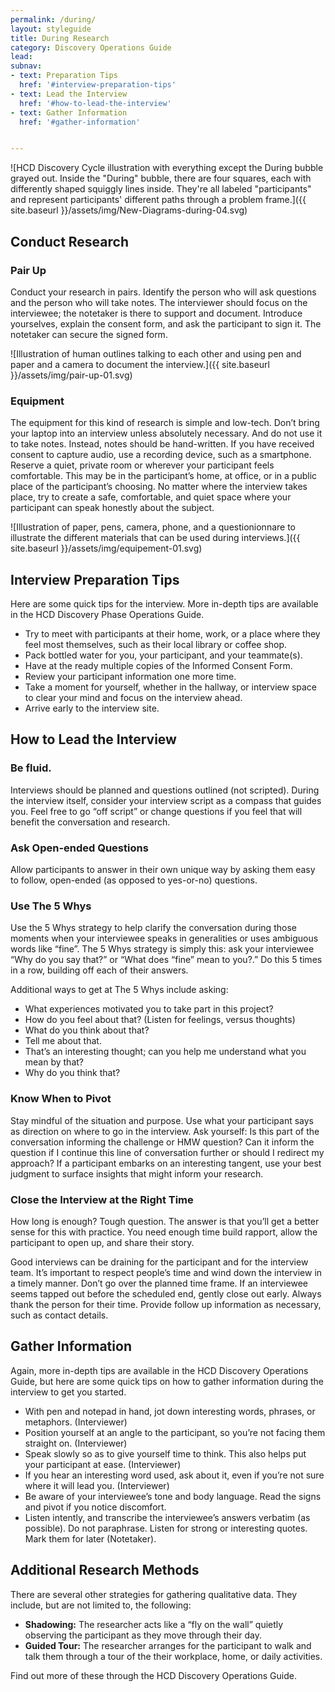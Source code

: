 ```yaml
---
permalink: /during/
layout: styleguide
title: During Research
category: Discovery Operations Guide
lead:
subnav:
- text: Preparation Tips
  href: '#interview-preparation-tips'
- text: Lead the Interview
  href: '#how-to-lead-the-interview'
- text: Gather Information
  href: '#gather-information'


---
```


![HCD Discovery Cycle illustration with everything except the During bubble grayed out. Inside the "During" bubble, there are four squares, each with differently shaped squiggly lines inside. They're all labeled "participants" and represent participants' different paths through a problem frame.]({{ site.baseurl }}/assets/img/New-Diagrams-during-04.svg)

## Conduct Research

### Pair Up

Conduct your research in pairs. Identify the person who will ask questions and the person who will take notes. The interviewer should focus on the interviewee; the notetaker is there to support and document. Introduce yourselves, explain the consent form, and ask the participant to sign it. The notetaker can secure the signed form.

![Illustration of human outlines talking to each other and using pen and paper and a camera to document the interview.]({{ site.baseurl }}/assets/img/pair-up-01.svg)


### Equipment

The equipment for this kind of research is simple and low-tech. Don’t bring your laptop into an interview unless absolutely necessary. And do not use it to take notes. Instead, notes should be hand-written. If you have received consent to capture audio, use a recording device, such as a smartphone. Reserve a quiet, private room or wherever your participant feels comfortable. This may be in the participant’s home, at office, or in a public place of the participant’s choosing. No matter where the interview takes place, try to create a safe, comfortable, and quiet space where your participant can speak honestly about the subject.

![Illustration of paper, pens, camera, phone, and a questionionnare to illustrate the different materials that can be used during interviews.]({{ site.baseurl }}/assets/img/equipement-01.svg)

## Interview Preparation Tips

Here are some quick tips for the interview. More in-depth tips are available in the HCD Discovery Phase Operations Guide.

* Try to meet with participants at their home, work, or a place where they feel most themselves, such as their local library or coffee shop.
* Pack bottled water for you, your participant, and your teammate(s).
* Have at the ready multiple copies of the Informed Consent Form.
* Review your participant information one more time.
* Take a moment for yourself, whether in the hallway, or interview space to clear your mind and focus on the interview ahead.
* Arrive early to the interview site.


## How to Lead the Interview

### Be fluid.

Interviews should be planned and questions outlined (not scripted). During the interview itself, consider your interview script as a compass that guides you. Feel free to go “off script” or change questions if you feel that will benefit the conversation and research.

### Ask Open-ended Questions

Allow participants to answer in their own unique way by asking them easy to follow, open-ended (as opposed to yes-or-no) questions.

### Use The 5 Whys

Use the 5 Whys strategy to help clarify the conversation during those moments when your interviewee speaks in generalities or uses ambiguous words like “fine”. The 5 Whys strategy is simply this: ask your interviewee “Why do you say that?” or “What does “fine” mean to you?.” Do this 5 times in a row, building off each of their answers.

Additional ways to get at The 5 Whys include asking:
* What experiences motivated you to take part in this project?
* How do you feel about that? (Listen for feelings, versus thoughts)
* What do you think about that?
* Tell me about that.
* That’s an interesting thought; can you help me understand what you mean by that?
* Why do you think that?


### Know When to Pivot

Stay mindful of the situation and purpose. Use what your participant says as direction on where to go in the interview. Ask yourself: Is this part of the conversation informing the challenge or HMW question? Can it inform the question if I continue this line of conversation further or should I redirect my approach? If a participant embarks on an interesting tangent, use your best judgment to surface insights that might inform your research.

### Close the Interview at the Right Time

How long is enough? Tough question. The answer is that you’ll get a better sense for this with practice. You need enough time build rapport, allow the participant to open up, and share their story.

Good interviews can be draining for the participant and for the interview team. It’s important to respect people’s time and wind down the interview in a timely manner. Don’t go over the planned time frame. If an interviewee seems tapped out before the scheduled end, gently close out early. Always thank the person for their time. Provide follow up information as necessary, such as contact details.

## Gather Information

Again, more in-depth tips are available in the HCD Discovery Operations Guide, but here are some quick tips on how to gather information during the interview to get you started.

* With pen and notepad in hand, jot down interesting words, phrases, or metaphors. (Interviewer)
* Position yourself at an angle to the participant, so you’re not facing them straight on. (Interviewer)
* Speak slowly so as to give yourself time to think. This also helps put your participant at ease. (Interviewer)
* If you hear an interesting word used, ask about it, even if you’re not sure where it will lead you. (Interviewer)
* Be aware of your interviewee’s tone and body language. Read the signs and pivot if you notice discomfort.
* Listen intently, and transcribe the interviewee’s answers verbatim (as possible). Do not paraphrase. Listen for strong or interesting quotes. Mark them for later (Notetaker).

## Additional Research Methods

There are several other strategies for gathering qualitative data. They include, but are not limited to, the following:

* <b>Shadowing:</b> The researcher acts like a “fly on the wall” quietly observing the participant as they move through their day.
* <b>Guided Tour:</b> The researcher arranges for the participant to walk and talk them through a tour of the their workplace, home, or daily activities.

Find out more of these through the HCD Discovery Operations Guide.
